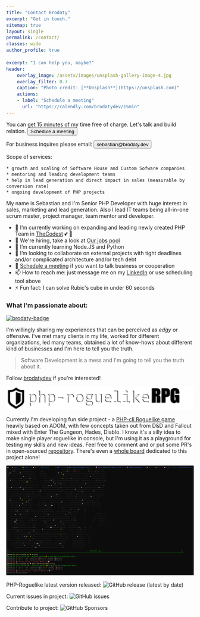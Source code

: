 ```yaml
---
title: "Contact Brodaty"
excerpt: "Get in touch."
sitemap: true
layout: single
permalink: /contact/
classes: wide
author_profile: true

excerpt: "I can help you, maybe?"
header:
    overlay_image: /assets/images/unsplash-gallery-image-4.jpg
    overlay_filter: 0.7
    caption: "Photo credit: [**Unsplash**](https://unsplash.com)"
    actions:
    - label: "Schedule a meeting"
      url: "https://calendly.com/brodatydev/15min"
---
```


<p class="notice--success">
    You can get 15 minutes of my time free of charge. Let's talk and build relation.
    <a href="https://calendly.com/brodatydev/15min" target="_blank">
        <button class="btn btn--success align-right">
            <i class="fa fa-calendar" aria-hidden="true"></i> Schedule a meeting
        </button>
    </a>
</p>

<p class="notice--primary">
    For business inquires please email: 
    <a href="mailto:sebastian@brodaty.dev">
        <button class="btn btn--primary align-right">
            <i class="fa fa-envelope" aria-hidden="true"></i> sebastian@brodaty.dev
        </button>
    </a>
</p>
    Scope of services:
    
    * growth and scaling of Software House and Custom Sofware companies
    * mentoring and leading development teams
    * help in lead generation and direct impact in sales (measurable by conversion rate)
    * ongoing development of PHP projects
    


My name is Sebastian and I'm Senior PHP Developer with huge interest in sales, marketing and lead generation.
Also I lead IT teams being all-in-one scrum master, project manager, team mentor and developer.

- 🔭 I’m currently working on expanding and leading newly created PHP Team in [TheCodest](https://thecodest.co) 💕 🦄
- 💼 We're hiring, take a look at [Our jobs pool](https://thecodest.co/careers)
- 🌱 I’m currently learning Node.JS and Python
- 👯 I’m looking to collaborate on external projects with tight deadlines and/or complicated architecture and/or tech debt
- 💬 [Schedule a meeting](https://calendly.com/brodatydev/15min) if you want to talk business or cooperation
- 📫 How to reach me: just message me on my [LinkedIn](https://www.linkedin.com/in/sebastianmluczak/) or use scheduling tool above
- ⚡ Fun fact: I can solve Rubic's cube in under 60 seconds

### What I'm passionate about:

[![brodaty-badge](https://user-images.githubusercontent.com/1628839/147479861-876a105b-44a9-4d07-a683-9024c937d191.png)]((https://brodaty.dev))

I'm willingly sharing my experiences that can be perceived as *edgy* or offensive. I've met many clients in my life, worked for different organizations, led many teams, obtained a lot of know-hows about different kind of businesses and I'm here to tell you the truth.

> Software Development is a mess and I'm going to tell you the truth about it.

Follow [brodatydev](https://brodaty.dev) if you're interested!

[![Logo](https://raw.githubusercontent.com/sebastianluczak/php-roguelike/master/docs/images/logo.png)](https://sebastianluczak.github.io/php-roguelike/)

Currently I'm developing fun side project - a [PHP-cli Roguelike game](https://sebastianluczak.github.io/php-roguelike/) heavily based on ADOM, with few concepts taken out from D&D and Fallout mixed with Enter The Gungeon, Hades, Diablo. I know it's a silly idea to make single player roguelike in console, but I'm using it as a playground for testing my skills and new ideas. Feel free to comment and or put some PR's in open-sourced [repository](https://github.com/sebastianluczak/php-roguelike). There's even a [whole board](https://github.com/sebastianluczak/php-roguelike/projects/1) dedicated to this project alone!

![Image](https://github.com/sebastianluczak/php-roguelike/raw/master/docs/images/screenshot.png)

PHP-Roguelike latest version released:
![GitHub release (latest by date)](https://img.shields.io/github/v/release/sebastianluczak/php-roguelike)

Current issues in project:
![GitHub issues](https://img.shields.io/github/issues/sebastianluczak/php-roguelike)

Contribute to project:
![GitHub Sponsors](https://img.shields.io/github/sponsors/sebastianluczak)
